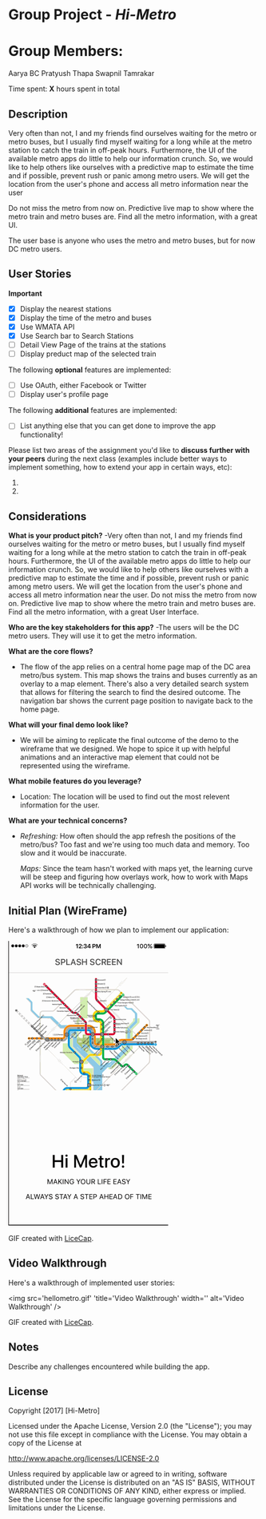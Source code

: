 # Group Project - *Hi-Metro*

# Group Members:
  Aarya BC
  Pratyush Thapa
  Swapnil Tamrakar

Time spent: **X** hours spent in total

## Description

Very often than not, I and my friends find ourselves waiting for the metro or metro buses, but I usually find myself waiting for a long while at the metro station to catch the train in off-peak hours. Furthermore, the UI of the available metro apps do little to help our information crunch. So, we would like to help others like ourselves with a predictive map to estimate the time and if possible, prevent rush or panic among metro users. We will get the location from the user's phone and access all metro information near the user

Do not miss the metro from now on. Predictive live map to show where the metro train and metro buses are. Find all the metro information, with a great UI.

The user base is anyone who uses the metro and metro buses, but for now DC metro users.

## User Stories

**Important**
- [x] Display the nearest stations
- [x] Display the time of the metro and buses
- [x] Use WMATA API
- [x] Use Search bar to Search Stations
- [ ] Detail View Page of the trains at the stations
- [ ] Display preduct map of the selected train

The following **optional** features are implemented:

- [ ] Use OAuth, either Facebook or Twitter
- [ ] Display user's profile page

The following **additional** features are implemented:

- [ ] List anything else that you can get done to improve the app functionality!

Please list two areas of the assignment you'd like to **discuss further with your peers** during the next class (examples include better ways to implement something, how to extend your app in certain ways, etc):

1. 
2. 

## Considerations
**What is your product pitch?**
-Very often than not, I and my friends find ourselves waiting for the metro or metro buses, but I usually find myself waiting for a long while at the metro station to catch the train in off-peak hours. Furthermore, the UI of the available metro apps do little to help our information crunch. So, we would like to help others like ourselves with a predictive map to estimate the time and if possible, prevent rush or panic among metro users. We will get the location from the user's phone and access all metro information near the user. Do not miss the metro from now on. Predictive live map to show where the metro train and metro buses are. Find all the metro information, with a great User Interface.

**Who are the key stakeholders for this app?**
-The users will be the DC metro users. They will use it to get the metro information.

**What are the core flows?**
- The flow of the app relies on a central home page map of the DC area metro/bus system. This map shows the trains and buses currently as an overlay to a map element. There's also a very detailed search system that allows for filtering the search to find the desired outcome. The navigation bar shows the current page position to navigate back to the home page.

**What will your final demo look like?**
- We will be aiming to replicate the final outcome of the demo to the wireframe that we designed. We hope to spice it up with helpful animations and an interactive map element that could not be represented using the wireframe.

**What mobile features do you leverage?**
- Location: The location will be used to find out the most relevent information for the user.

**What are your technical concerns?**
- *Refreshing:* How often should the app refresh the positions of the metro/bus? Too fast and we're using too much data and   memory. Too slow and it would be inaccurate.


  *Maps:* Since the team hasn't worked with maps yet, the learning curve will be steep and figuring how overlays work, how     to work with Maps API works will be technically challenging.

## Initial Plan (WireFrame)

Here's a walkthrough of how we plan to implement our application:

<img src='hi_metro_wireframe.gif' title='Video Walkthrough' width='' alt='Video Walkthrough' />

GIF created with [LiceCap](http://www.cockos.com/licecap/).


## Video Walkthrough 

Here's a walkthrough of implemented user stories:

<img src='hellometro.gif' 'title='Video Walkthrough' width='' alt='Video Walkthrough' />

GIF created with [LiceCap](http://www.cockos.com/licecap/).

## Notes

Describe any challenges encountered while building the app.

## License

Copyright [2017] [Hi-Metro]

Licensed under the Apache License, Version 2.0 (the "License");
you may not use this file except in compliance with the License.
You may obtain a copy of the License at

http://www.apache.org/licenses/LICENSE-2.0

Unless required by applicable law or agreed to in writing, software
distributed under the License is distributed on an "AS IS" BASIS,
WITHOUT WARRANTIES OR CONDITIONS OF ANY KIND, either express or implied.
See the License for the specific language governing permissions and
limitations under the License.



